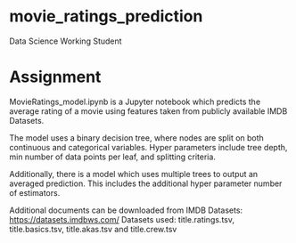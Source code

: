 # movie_ratings_prediction
Data Science Working Student

Assignment
=====================================

MovieRatings_model.ipynb is a Jupyter notebook which predicts the average rating of a movie using features taken from publicly available IMDB Datasets.

The model uses a binary decision tree, where nodes are split on both continuous and categorical variables. Hyper parameters include tree depth, min number of data points per leaf, and splitting criteria. 

Additionally, there is a model which uses multiple trees to output an averaged prediction. This includes the additional hyper parameter number of estimators.

Additional documents can be downloaded from IMDB Datasets:  https://datasets.imdbws.com/
Datasets used: title.ratings.tsv, title.basics.tsv, title.akas.tsv and title.crew.tsv

